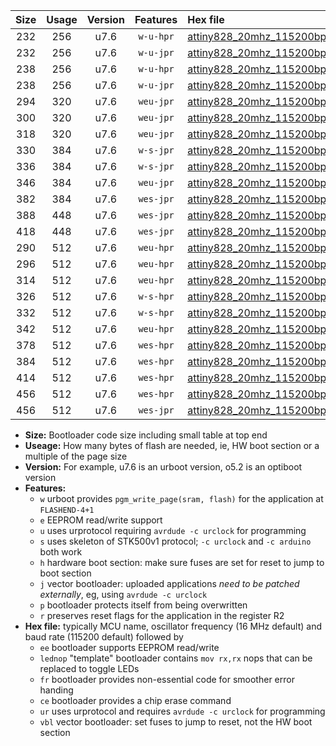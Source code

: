 |Size|Usage|Version|Features|Hex file|
|:-:|:-:|:-:|:-:|:--|
|232|256|u7.6|`w-u-hpr`|[attiny828_20mhz_115200bps_ur.hex](https://raw.githubusercontent.com/stefanrueger/urboot/main/attiny828_20mhz_115200bps_ur.hex)|
|232|256|u7.6|`w-u-jpr`|[attiny828_20mhz_115200bps_ur_vbl.hex](https://raw.githubusercontent.com/stefanrueger/urboot/main/attiny828_20mhz_115200bps_ur_vbl.hex)|
|238|256|u7.6|`w-u-hpr`|[attiny828_20mhz_115200bps_lednop_ur.hex](https://raw.githubusercontent.com/stefanrueger/urboot/main/attiny828_20mhz_115200bps_lednop_ur.hex)|
|238|256|u7.6|`w-u-jpr`|[attiny828_20mhz_115200bps_lednop_ur_vbl.hex](https://raw.githubusercontent.com/stefanrueger/urboot/main/attiny828_20mhz_115200bps_lednop_ur_vbl.hex)|
|294|320|u7.6|`weu-jpr`|[attiny828_20mhz_115200bps_ee_ur_vbl.hex](https://raw.githubusercontent.com/stefanrueger/urboot/main/attiny828_20mhz_115200bps_ee_ur_vbl.hex)|
|300|320|u7.6|`weu-jpr`|[attiny828_20mhz_115200bps_ee_lednop_ur_vbl.hex](https://raw.githubusercontent.com/stefanrueger/urboot/main/attiny828_20mhz_115200bps_ee_lednop_ur_vbl.hex)|
|318|320|u7.6|`weu-jpr`|[attiny828_20mhz_115200bps_ee_lednop_fr_ur_vbl.hex](https://raw.githubusercontent.com/stefanrueger/urboot/main/attiny828_20mhz_115200bps_ee_lednop_fr_ur_vbl.hex)|
|330|384|u7.6|`w-s-jpr`|[attiny828_20mhz_115200bps_vbl.hex](https://raw.githubusercontent.com/stefanrueger/urboot/main/attiny828_20mhz_115200bps_vbl.hex)|
|336|384|u7.6|`w-s-jpr`|[attiny828_20mhz_115200bps_lednop_vbl.hex](https://raw.githubusercontent.com/stefanrueger/urboot/main/attiny828_20mhz_115200bps_lednop_vbl.hex)|
|346|384|u7.6|`weu-jpr`|[attiny828_20mhz_115200bps_ee_lednop_fr_ce_ur_vbl.hex](https://raw.githubusercontent.com/stefanrueger/urboot/main/attiny828_20mhz_115200bps_ee_lednop_fr_ce_ur_vbl.hex)|
|382|384|u7.6|`wes-jpr`|[attiny828_20mhz_115200bps_ee_vbl.hex](https://raw.githubusercontent.com/stefanrueger/urboot/main/attiny828_20mhz_115200bps_ee_vbl.hex)|
|388|448|u7.6|`wes-jpr`|[attiny828_20mhz_115200bps_ee_lednop_vbl.hex](https://raw.githubusercontent.com/stefanrueger/urboot/main/attiny828_20mhz_115200bps_ee_lednop_vbl.hex)|
|418|448|u7.6|`wes-jpr`|[attiny828_20mhz_115200bps_ee_lednop_fr_vbl.hex](https://raw.githubusercontent.com/stefanrueger/urboot/main/attiny828_20mhz_115200bps_ee_lednop_fr_vbl.hex)|
|290|512|u7.6|`weu-hpr`|[attiny828_20mhz_115200bps_ee_ur.hex](https://raw.githubusercontent.com/stefanrueger/urboot/main/attiny828_20mhz_115200bps_ee_ur.hex)|
|296|512|u7.6|`weu-hpr`|[attiny828_20mhz_115200bps_ee_lednop_ur.hex](https://raw.githubusercontent.com/stefanrueger/urboot/main/attiny828_20mhz_115200bps_ee_lednop_ur.hex)|
|314|512|u7.6|`weu-hpr`|[attiny828_20mhz_115200bps_ee_lednop_fr_ur.hex](https://raw.githubusercontent.com/stefanrueger/urboot/main/attiny828_20mhz_115200bps_ee_lednop_fr_ur.hex)|
|326|512|u7.6|`w-s-hpr`|[attiny828_20mhz_115200bps.hex](https://raw.githubusercontent.com/stefanrueger/urboot/main/attiny828_20mhz_115200bps.hex)|
|332|512|u7.6|`w-s-hpr`|[attiny828_20mhz_115200bps_lednop.hex](https://raw.githubusercontent.com/stefanrueger/urboot/main/attiny828_20mhz_115200bps_lednop.hex)|
|342|512|u7.6|`weu-hpr`|[attiny828_20mhz_115200bps_ee_lednop_fr_ce_ur.hex](https://raw.githubusercontent.com/stefanrueger/urboot/main/attiny828_20mhz_115200bps_ee_lednop_fr_ce_ur.hex)|
|378|512|u7.6|`wes-hpr`|[attiny828_20mhz_115200bps_ee.hex](https://raw.githubusercontent.com/stefanrueger/urboot/main/attiny828_20mhz_115200bps_ee.hex)|
|384|512|u7.6|`wes-hpr`|[attiny828_20mhz_115200bps_ee_lednop.hex](https://raw.githubusercontent.com/stefanrueger/urboot/main/attiny828_20mhz_115200bps_ee_lednop.hex)|
|414|512|u7.6|`wes-hpr`|[attiny828_20mhz_115200bps_ee_lednop_fr.hex](https://raw.githubusercontent.com/stefanrueger/urboot/main/attiny828_20mhz_115200bps_ee_lednop_fr.hex)|
|456|512|u7.6|`wes-hpr`|[attiny828_20mhz_115200bps_ee_lednop_fr_ce.hex](https://raw.githubusercontent.com/stefanrueger/urboot/main/attiny828_20mhz_115200bps_ee_lednop_fr_ce.hex)|
|456|512|u7.6|`wes-jpr`|[attiny828_20mhz_115200bps_ee_lednop_fr_ce_vbl.hex](https://raw.githubusercontent.com/stefanrueger/urboot/main/attiny828_20mhz_115200bps_ee_lednop_fr_ce_vbl.hex)|

- **Size:** Bootloader code size including small table at top end
- **Useage:** How many bytes of flash are needed, ie, HW boot section or a multiple of the page size
- **Version:** For example, u7.6 is an urboot version, o5.2 is an optiboot version
- **Features:**
  + `w` urboot provides `pgm_write_page(sram, flash)` for the application at `FLASHEND-4+1`
  + `e` EEPROM read/write support
  + `u` uses urprotocol requiring `avrdude -c urclock` for programming
  + `s` uses skeleton of STK500v1 protocol; `-c urclock` and `-c arduino` both work
  + `h` hardware boot section: make sure fuses are set for reset to jump to boot section
  + `j` vector bootloader: uploaded applications *need to be patched externally*, eg, using `avrdude -c urclock`
  + `p` bootloader protects itself from being overwritten
  + `r` preserves reset flags for the application in the register R2
- **Hex file:** typically MCU name, oscillator frequency (16 MHz default) and baud rate (115200 default) followed by
  + `ee` bootloader supports EEPROM read/write
  + `lednop` "template" bootloader contains `mov rx,rx` nops that can be replaced to toggle LEDs
  + `fr` bootloader provides non-essential code for smoother error handing
  + `ce` bootloader provides a chip erase command
  + `ur` uses urprotocol and requires `avrdude -c urclock` for programming
  + `vbl` vector bootloader: set fuses to jump to reset, not the HW boot section
